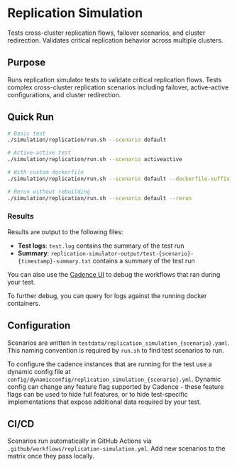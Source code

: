 # Replication Simulation

Tests cross-cluster replication flows, failover scenarios, and cluster redirection. Validates critical replication behavior across multiple clusters.

## Purpose

Runs replication simulator tests to validate critical replication flows. Tests complex cross-cluster replication scenarios including failover, active-active configurations, and cluster redirection.

## Quick Run

```bash
# Basic test
./simulation/replication/run.sh --scenario default

# Active-active test
./simulation/replication/run.sh --scenario activeactive

# With custom dockerfile
./simulation/replication/run.sh --scenario default --dockerfile-suffix .local

# Rerun without rebuilding
./simulation/replication/run.sh --scenario default --rerun
```

### Results

Results are output to the following files:
- **Test logs**: `test.log` contains the summary of the test run
- **Summary**: `replication-simulator-output/test-{scenario}-{timestamp}-summary.txt` contains a summary of the test run 

You can also use the [Cadence UI](http://localhost:8088) to debug the workflows that ran during your test. 

To further debug, you can query for logs against the running docker containers.

## Configuration

Scenarios are written in `testdata/replication_simulation_{scenario}.yaml`. 
This naming convention is required by `run.sh` to find test scenarios to run. 

To configure the cadence instances that are running for the test use a dynamic config file at `config/dynamicconfig/replication_simulation_{scenario}.yml`.
Dynamic config can change any feature flag supported by Cadence - these feature flags can be used to hide full features, or to hide test-specific implementations that expose additional data required by your test.

## CI/CD

Scenarios run automatically in GitHub Actions via `.github/workflows/replication-simulation.yml`. Add new scenarios to the matrix once they pass locally.
